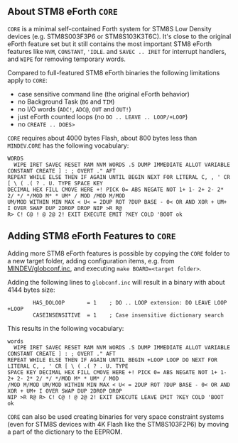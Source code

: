 ## About STM8 eForth `CORE`

`CORE` is a minimal self-contained Forth system for STM8S Low Density devices (e.g. STM8S003F3P6 or STM8S103K3T6C). It's close to the original eForth feature set but it still contains the most important STM8 eForth features like `NVM`, `CONSTANT`, `'IDLE`.  and `SAVEC .. IRET` for interrupt handlers, and `WIPE` for removing temporary words.

Compared to full-featured STM8 eForth binaries the following limitations apply to `CORE`:

* case sensitive command line (the original eForth behavior)
* no Background Task (`BG` and `TIM`)
* no I/O words (`ADC!`, `ADC@`, `OUT` and `OUT!`)
* just eForth counted loops (no `DO .. LEAVE .. LOOP/+LOOP`)
* no `CREATE .. DOES>`

`CORE` requires about 4000 bytes Flash, about 800 bytes less than `MINDEV`.`CORE` has the following vocabulary:

```Forth
WORDS 
  WIPE IRET SAVEC RESET RAM NVM WORDS .S DUMP IMMEDIATE ALLOT VARIABLE CONSTANT CREATE ] : ; OVERT ." AFT 
REPEAT WHILE ELSE THEN IF AGAIN UNTIL BEGIN NEXT FOR LITERAL C, , ' CR [ \ ( .( ? . U. TYPE SPACE KEY 
DECIMAL HEX FILL CMOVE HERE +! PICK 0= ABS NEGATE NOT 1+ 1- 2+ 2- 2* 2/ */ */MOD M* * UM* / MOD /MOD M/MOD 
UM/MOD WITHIN MIN MAX < U< = 2DUP ROT ?DUP BASE - 0< OR AND XOR + UM+ I OVER SWAP DUP 2DROP DROP NIP >R R@ 
R> C! C@ ! @ 2@ 2! EXIT EXECUTE EMIT ?KEY COLD 'BOOT ok
```

## Adding STM8 eForth Features to `CORE`

Adding more STM8 eForth features is possible by copying the `CORE` folder to a new target folder, adding configuration items, e.g. from [MINDEV/globconf.inc](https://github.com/TG9541/stm8ef/blob/master/MINDEV/globconf.inc), and executing `make BOARD=<target folder>`.

Adding the following lines to `globconf.inc` will result in a binary with about 4144 bytes size:

```
        HAS_DOLOOP       = 1    ; DO .. LOOP extension: DO LEAVE LOOP +LOOP
        CASEINSENSITIVE  = 1    ; Case insensitive dictionary search
```

This results in the following vocabulary:

```Forth
words
  WIPE IRET SAVEC RESET RAM NVM WORDS .S DUMP IMMEDIATE ALLOT VARIABLE CONSTANT CREATE ] : ; OVERT ." AFT 
REPEAT WHILE ELSE THEN IF AGAIN UNTIL BEGIN +LOOP LOOP DO NEXT FOR LITERAL C, , ' CR [ \ ( .( ? . U. TYPE 
SPACE KEY DECIMAL HEX FILL CMOVE HERE +! PICK 0= ABS NEGATE NOT 1+ 1- 2+ 2- 2* 2/ */ */MOD M* * UM* / MOD 
/MOD M/MOD UM/MOD WITHIN MIN MAX < U< = 2DUP ROT ?DUP BASE - 0< OR AND XOR + UM+ I OVER SWAP DUP 2DROP DROP 
NIP >R R@ R> C! C@ ! @ 2@ 2! EXIT EXECUTE LEAVE EMIT ?KEY COLD 'BOOT ok
```

`CORE` can also be used creating binaries for very space constraint systems (even for STM8S devices with 4K Flash like the STM8S103F2P6) by moving a part of the dictionary to the EEPROM.
